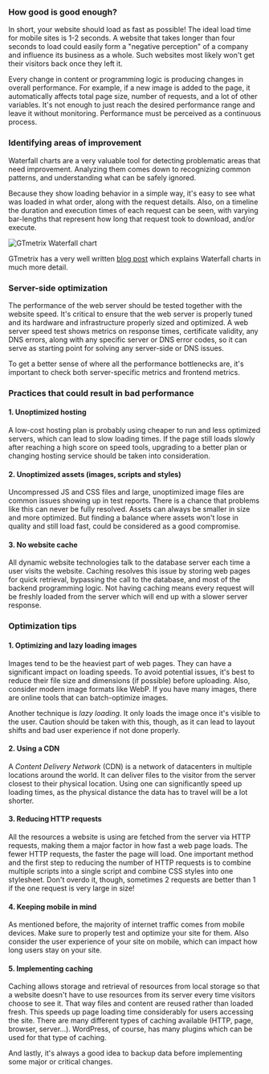 ### How good is good enough?

In short, your website should load as fast as possible! The ideal load time for mobile sites is 1-2 seconds. A website that takes longer than four seconds to load could easily form a "negative perception" of a company and influence its business as a whole. Such websites most likely won't get their visitors back once they left it.

Every change in content or programming logic is producing changes in overall performance. For example, if a new image is added to the page, it automatically affects total page size, number of requests, and a lot of other variables. It's not enough to just reach the desired performance range and leave it without monitoring. Performance must be perceived as a continuous process.

### Identifying areas of improvement

Waterfall charts are a very valuable tool for detecting problematic areas that need improvement. Analyzing them comes down to recognizing common patterns, and understanding what can be safely ignored.

Because they show loading behavior in a simple way, it's easy to see what was loaded in what order, along with the request details. Also, on a timeline the duration and execution times of each request can be seen, with varying bar-lengths that represent how long that request took to download, and/or execute.

![GTmetrix Waterfall chart](/img/gtmetrix-waterfall-chart.png)

GTmetrix has a very well written [blog post](https://gtmetrix.com/blog/how-to-read-a-waterfall-chart-for-beginners/) which explains Waterfall charts in much more detail.

### Server-side optimization

The performance of the web server should be tested together with the website speed. It's critical to ensure that the web server is properly tuned and its hardware and infrastructure properly sized and optimized. A web server speed test shows metrics on response times, certificate validity, any DNS errors, along with any specific server or DNS error codes, so it can serve as starting point for solving any server-side or DNS issues.

To get a better sense of where all the performance bottlenecks are, it's important to check both server-specific metrics and frontend metrics.

### Practices that could result in bad performance

#### 1. Unoptimized hosting

A low-cost hosting plan is probably using cheaper to run and less optimized servers, which can lead to slow loading times. If the page still loads slowly after reaching a high score on speed tools, upgrading to a better plan or changing hosting service should be taken into consideration.

#### 2. Unoptimized assets (images, scripts and styles)

Uncompressed JS and CSS files and large, unoptimized image files are common issues showing up in test reports. There is a chance that problems like this can never be fully resolved. Assets can always be smaller in size and more optimized. But finding a balance where assets won't lose in quality and still load fast, could be considered as a good compromise.

#### 3. No website cache

All dynamic website technologies talk to the database server each time a user visits the website. Caching resolves this issue by storing web pages for quick retrieval, bypassing the call to the database, and most of the backend programming logic. Not having caching means every request will be freshly loaded from the server which will end up with a slower server response.

### Optimization tips

#### 1. Optimizing and lazy loading images

Images tend to be the heaviest part of web pages. They can have a significant impact on loading speeds. To avoid potential issues, it's best to reduce their file size and dimensions (if possible) before uploading. Also, consider modern image formats like WebP. If you have many images, there are online tools that can batch-optimize images.

Another technique is _lazy loading_. It only loads the image once it's visible to the user. Caution should be taken with this, though, as it can lead to layout shifts and bad user experience if not done properly.

#### 2. Using a CDN

A _Content Delivery Network_ (CDN) is a network of datacenters in multiple locations around the world. It can deliver files to the visitor from the server closest to their physical location. Using one can significantly speed up loading times, as the physical distance the data has to travel will be a lot shorter.

#### 3. Reducing HTTP requests

All the resources a website is using are fetched from the server via HTTP requests, making them a major factor in how fast a web page loads. The fewer HTTP requests, the faster the page will load. One important method and the first step to reducing the number of HTTP requests is to combine multiple scripts into a single script and combine CSS styles into one stylesheet. Don't overdo it, though, sometimes 2 requests are better than 1 if the one request is very large in size!

#### 4. Keeping mobile in mind

As mentioned before, the majority of internet traffic comes from mobile devices. Make sure to properly test and optimize your site for them. Also consider the user experience of your site on mobile, which can impact how long users stay on your site.

#### 5. Implementing caching

Caching allows storage and retrieval of resources from local storage so that a website doesn't have to use resources from its server every time visitors choose to see it. That way files and content are reused rather than loaded fresh. This speeds up page loading time considerably for users accessing the site. There are many different types of caching available (HTTP, page, browser, server...). WordPress, of course, has many plugins which can be used for that type of caching.

And lastly, it's always a good idea to backup data before implementing some major or critical changes.
